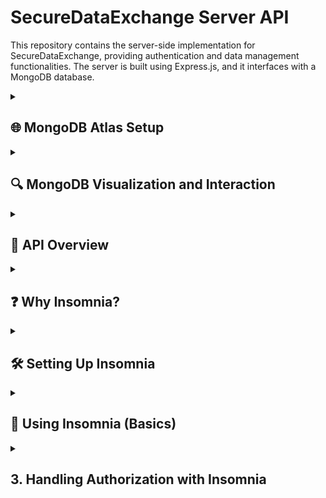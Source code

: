 # SecureDataExchange Server API

This repository contains the server-side implementation for SecureDataExchange, providing authentication and data management functionalities. The server is built using Express.js, and it interfaces with a MongoDB database.

<details>
<summary><h2>🌐 MongoDB Atlas Setup</h2></summary>

- **Atlas**: 
  - We utilize [MongoDB Atlas](https://www.mongodb.com/cloud/atlas) for our cloud database service.

- **Login**: 
  - Access the database via the [Atlas Login Page](https://account.mongodb.com/account/login).

- **Project**: 
  - After logging in, set up a new project and a corresponding cluster.

- **IP Whitelisting**: 
  - Navigate to `Security` > `Network Access` and whitelist your IP. 
  - ⚠️ **Note**: If using a VPN, it can change your IP. Ensure the VPN's IP is whitelisted.

- **Database Creation**:
  - Set up a database using the free tier.
  - Choose **Azure** as the cloud provider.
  - Ensure the database is hosted in **US West**.

- **Authentication**:
  - Create a new **user** and set a **password** in `Security` > `Database Access`.
  - Use these credentials to authenticate and establish a connection to the database.
  
- **Connection**:
  - Navigate to your database and select the one you've created.
  - Click on `Connect` and then select `Connect using MongoDB Drivers`.
  - Copy the provided connection string.
  - Paste this connection string into the `index.js` file within your server code, ensuring that you provide the correct credentials, so that Mongoose can establish a connection to the database. Replace password with your password (Use .env variables to keep this data safe).
  - Add database name in between / and ?retryWrites

</details>

<details>
<summary><h2>🔍 MongoDB Visualization and Interaction</h2></summary>

To effectively visualize and interact with your MongoDB data using the `securedata` database, follow these steps:

1. **Download MongoDB Compass**:
   - [MongoDB Compass](https://www.mongodb.com/products/tools/compass) is the official GUI tool for MongoDB. It provides an interactive view of your data.

2. **Get Your Connection String from MongoDB Atlas**:
   - Log in to your MongoDB Atlas account.
   - Locate your `securedata` cluster and click on the `Connect` button.
   - Choose the `Connect with MongoDB Compass` option.
   - Copy the provided connection string. Make sure to replace any placeholders, such as `<password>`, with your actual credentials.

3. **Connect to Your Database via Compass**:
   - Launch MongoDB Compass.
   - Insert the connection string you copied from MongoDB Atlas into the required field.
   
4. **Use the `securedata` Database**:
   - Once connected in Compass, you'll see a list of databases. Access the database named `securedata`.
   - Inside `securedata`, if not already existing, create a collection named `users`. This name should correspond with the user model located at `/server/src/models/Users.js`.

**Note**: Always double-check your connection string for accuracy before connecting.

</details>

<details>
<summary><h2>📝 API Overview</h2></summary>

The SecureDataExchange API offers secure endpoints for user registration and login, ensuring data protection and efficient processing.

</details>

<details>
<summary><h2>❓ Why Insomnia?</h2></summary>

- **Validation**: Easily test security features like password hashing and JWT authentication.
- **Visualization**: View request and response data clearly, identifying potential issues.
- **Ease of Use**: Its GUI simplifies crafting complex requests without resorting to the command-line.
- **Environment Management**: Seamlessly manage and reuse API-related variables across requests.

</details>

<details>
<summary><h2>🛠 Setting Up Insomnia</h2></summary>

1. **Download**: Grab it from [Insomnia's official site](https://insomnia.rest/download).
2. **Install**: Follow on-screen instructions.

</details>

<details>
<summary><h2>🔧 Using Insomnia (Basics) </h2></summary>

Insomnia is a powerful tool for testing API endpoints. It provides a clean interface to set up requests, view responses, and diagnose network operations. Here's a quick guide to get you started:

1. **Create a New Request Document**
    - Click on the `+` symbol.
    - Choose `New Request` and give it a meaningful name. We will use HTTP Requests for now.

2. **Set Up Your HTTP Request**
    - Input the API endpoint URL you want to test.
    - From the dropdown menu, select the appropriate request type (GET, POST, PUT, etc.).
    - If necessary, configure the body of the request:
      - Ensure the body type is set to `JSON`.
      - Enter the relevant JSON payload.
</details>

<details>
<summary><h2>3. Handling Authorization with Insomnia </h2></summary>

To ensure secure access and respect clearance levels for certain requests, it's imperative to properly handle authorization. Follow these detailed steps for optimal security:

1. **Log in as a User**: 
    - Start by initiating a login request for the user you're testing with.
    - Upon a successful login, the response will provide a token. This token represents the user's session and also embeds their clearance level.

2. **Check Clearance Level**:
    - Before proceeding, verify the user's clearance level. Make sure it aligns with the requirements of the specific endpoint you aim to test. Different endpoints might necessitate different clearance levels.

3. **Setting the Authorization Header**:
    - For authenticated requests, inclusion of the `Authorization` header is a must.
    - This header should be structured as: `Bearer YOUR_RECEIVED_TOKEN`.
    - For clarity, if you have a token like `abc123`, your `Authorization` header should be set to: `Bearer abc123`.

4. **Token Expiry and Renewal**:
    - Tokens, depending on system settings, might have an expiry. If you encounter any authorization issues, an expired token might be the culprit.
    - Simply log in again, retrieve a new token, and use this renewed token for upcoming requests.

> **Important**: Tokens, being access keys to your system, demand utmost security. Ensure they're stored safely. Exposing them in client-side scripts or public repositories is highly discouraged.

</details>


